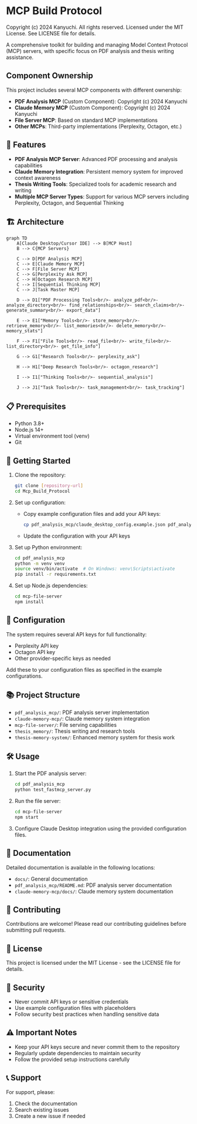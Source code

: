 # MCP Build Protocol

Copyright (c) 2024 Kanyuchi. All rights reserved.
Licensed under the MIT License. See LICENSE file for details.

A comprehensive toolkit for building and managing Model Context Protocol (MCP) servers, with specific focus on PDF analysis and thesis writing assistance.

## Component Ownership

This project includes several MCP components with different ownership:

- **PDF Analysis MCP** (Custom Component): Copyright (c) 2024 Kanyuchi
- **Claude Memory MCP** (Custom Component): Copyright (c) 2024 Kanyuchi
- **File Server MCP**: Based on standard MCP implementations
- **Other MCPs**: Third-party implementations (Perplexity, Octagon, etc.)

## 🌟 Features

- **PDF Analysis MCP Server**: Advanced PDF processing and analysis capabilities
- **Claude Memory Integration**: Persistent memory system for improved context awareness
- **Thesis Writing Tools**: Specialized tools for academic research and writing
- **Multiple MCP Server Types**: Support for various MCP servers including Perplexity, Octagon, and Sequential Thinking

## 🏗️ Architecture

```mermaid
graph TD
    A[Claude Desktop/Cursor IDE] --> B[MCP Host]
    B --> C{MCP Servers}
    
    C --> D[PDF Analysis MCP]
    C --> E[Claude Memory MCP]
    C --> F[File Server MCP]
    C --> G[Perplexity Ask MCP]
    C --> H[Octagon Research MCP]
    C --> I[Sequential Thinking MCP]
    C --> J[Task Master MCP]
    
    D --> D1["PDF Processing Tools<br/>- analyze_pdf<br/>- analyze_directory<br/>- find_relationships<br/>- search_claims<br/>- generate_summary<br/>- export_data"]
    
    E --> E1["Memory Tools<br/>- store_memory<br/>- retrieve_memory<br/>- list_memories<br/>- delete_memory<br/>- memory_stats"]
    
    F --> F1["File Tools<br/>- read_file<br/>- write_file<br/>- list_directory<br/>- get_file_info"]
    
    G --> G1["Research Tools<br/>- perplexity_ask"]
    
    H --> H1["Deep Research Tools<br/>- octagon_research"]
    
    I --> I1["Thinking Tools<br/>- sequential_analysis"]
    
    J --> J1["Task Tools<br/>- task_management<br/>- task_tracking"]
```

## 📋 Prerequisites

- Python 3.8+
- Node.js 14+
- Virtual environment tool (venv)
- Git

## 🚀 Getting Started

1. Clone the repository:
   ```bash
   git clone [repository-url]
   cd Mcp_Build_Protocol
   ```

2. Set up configuration:
   - Copy example configuration files and add your API keys:
     ```bash
     cp pdf_analysis_mcp/claude_desktop_config.example.json pdf_analysis_mcp/claude_desktop_config.json
     ```
   - Update the configuration with your API keys

3. Set up Python environment:
   ```bash
   cd pdf_analysis_mcp
   python -m venv venv
   source venv/bin/activate  # On Windows: venv\Scripts\activate
   pip install -r requirements.txt
   ```

4. Set up Node.js dependencies:
   ```bash
   cd mcp-file-server
   npm install
   ```

## 🔧 Configuration

The system requires several API keys for full functionality:
- Perplexity API key
- Octagon API key
- Other provider-specific keys as needed

Add these to your configuration files as specified in the example configurations.

## 📚 Project Structure

- `pdf_analysis_mcp/`: PDF analysis server implementation
- `claude-memory-mcp/`: Claude memory system integration
- `mcp-file-server/`: File serving capabilities
- `thesis_memory/`: Thesis writing and research tools
- `thesis-memory-system/`: Enhanced memory system for thesis work

## 🛠️ Usage

1. Start the PDF analysis server:
   ```bash
   cd pdf_analysis_mcp
   python test_fastmcp_server.py
   ```

2. Run the file server:
   ```bash
   cd mcp-file-server
   npm start
   ```

3. Configure Claude Desktop integration using the provided configuration files.

## 📖 Documentation

Detailed documentation is available in the following locations:
- `docs/`: General documentation
- `pdf_analysis_mcp/README.md`: PDF analysis server documentation
- `claude-memory-mcp/docs/`: Claude memory system documentation

## 🤝 Contributing

Contributions are welcome! Please read our contributing guidelines before submitting pull requests.

## 📄 License

This project is licensed under the MIT License - see the LICENSE file for details.

## 🔐 Security

- Never commit API keys or sensitive credentials
- Use example configuration files with placeholders
- Follow security best practices when handling sensitive data

## ⚠️ Important Notes

- Keep your API keys secure and never commit them to the repository
- Regularly update dependencies to maintain security
- Follow the provided setup instructions carefully

## 📞 Support

For support, please:
1. Check the documentation
2. Search existing issues
3. Create a new issue if needed 